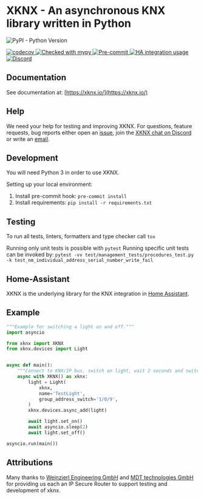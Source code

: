 # XKNX - An asynchronous KNX library written in Python


![PyPI - Python Version](https://img.shields.io/pypi/pyversions/xknx?logo=python)

[
![codecov](https://codecov.io/gh/XKNX/xknx/branch/main/graph/badge.svg?token=irWbIygS84)
](https://codecov.io/gh/XKNX/xknx)
[
![Checked with mypy](http://www.mypy-lang.org/static/mypy_badge.svg)
](http://mypy-lang.org/)
[
![Pre-commit](https://img.shields.io/badge/pre--commit-enabled-brightgreen?logo=pre-commit&logoColor=f8b424)
](https://github.com/pre-commit/pre-commit)
[
![HA integration usage](https://img.shields.io/badge/dynamic/json?color=41BDF5&logo=home-assistant&label=integration%20usage&suffix=%20installs&cacheSeconds=15600&url=https://analytics.home-assistant.io/data.json&query=current.integrations.knx)
](https://www.home-assistant.io/integrations/knx/)
[
![Discord](https://img.shields.io/discord/338619021215924227?color=7289da&label=Discord&logo=discord&logoColor=7289da)
](https://discord.gg/bkZe9m4zvw)

## Documentation

See documentation at: [https://xknx.io/](https://xknx.io/)

## Help

We need your help for testing and improving XKNX. For questions, feature requests, bug reports either open an [issue](https://github.com/XKNX/xknx/issues), join the [XKNX chat on Discord](https://discord.gg/EuAQDXU) or write an [email](mailto:xknx@xknx.io).

## Development

You will need Python 3 in order to use XKNX.


Setting up your local environment:

1. Install pre-commit hook: `pre-commit install`
2. Install requirements: `pip install -r requirements.txt`


## Testing

To run all tests, linters, formatters and type checker call `tox`

Running only unit tests is possible with `pytest`
Running specific unit tests can be invoked by: `pytest -vv test/management_tests/procedures_test.py -k test_nm_individual_address_serial_number_write_fail`

## Home-Assistant

XKNX is the underlying library for the KNX integration in [Home Assistant](https://home-assistant.io/).

## Example

```python
"""Example for switching a light on and off."""
import asyncio

from xknx import XKNX
from xknx.devices import Light


async def main():
    """Connect to KNX/IP bus, switch on light, wait 2 seconds and switch it off again."""
    async with XKNX() as xknx:
        light = Light(
            xknx,
            name='TestLight',
            group_address_switch='1/0/9',
        )
        xknx.devices.async_add(light)

        await light.set_on()
        await asyncio.sleep(2)
        await light.set_off()

asyncio.run(main())
```

## Attributions

Many thanks to [Weinzierl Engineering GmbH](https://weinzierl.de) and [MDT technologies GmbH](https://www.mdt.de) for providing us each an IP Secure Router to support testing and development of xknx.
